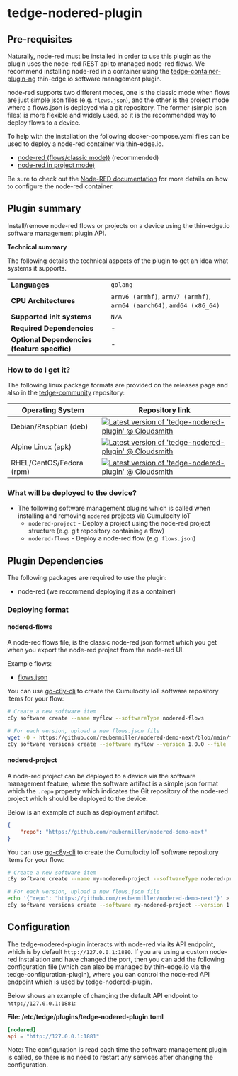 # tedge-nodered-plugin

## Pre-requisites

Naturally, node-red must be installed in order to use this plugin as the plugin uses the node-red REST api to managed node-red flows. We recommend installing node-red in a container using the [tedge-container-plugin-ng](https://github.com/thin-edge/tedge-container-plugin/tree/next) thin-edge.io software management plugin.

node-red supports two different modes, one is the classic mode when flows are just simple json files (e.g. `flows.json`), and the other is the project mode where a flows.json is deployed via a git repository. The former (simple json files) is more flexible and widely used, so it is the recommended way to deploy flows to a device.

To help with the installation the following docker-compose.yaml files can be used to deploy a node-red container via thin-edge.io.

* [node-red (flows/classic mode))](tests/testdata/docker-compose.nodered-flows.yaml) (recommended)
* [node-red in project mode)](tests/testdata/docker-compose.nodered-project.yaml)

Be sure to check out the [Node-RED documentation](https://nodered.org/docs/getting-started/) for more details on how to configure the node-red container.

## Plugin summary

Install/remove node-red flows or projects on a device using the thin-edge.io software management plugin API.

**Technical summary**

The following details the technical aspects of the plugin to get an idea what systems it supports.

|||
|--|--|
|**Languages**|`golang`|
|**CPU Architectures**|`armv6 (armhf)`, `armv7 (armhf)`, `arm64 (aarch64)`, `amd64 (x86_64)`|
|**Supported init systems**|`N/A`|
|**Required Dependencies**|-|
|**Optional Dependencies (feature specific)**|-|

### How to do I get it?

The following linux package formats are provided on the releases page and also in the [tedge-community](https://cloudsmith.io/~thinedge/repos/community/packages/) repository:

|Operating System|Repository link|
|--|--|
|Debian/Raspbian (deb)|[![Latest version of 'tedge-nodered-plugin' @ Cloudsmith](https://api-prd.cloudsmith.io/v1/badges/version/thinedge/community/deb/tedge-nodered-plugin/latest/a=arm64;d=any-distro%252Fany-version;t=binary/?render=true&show_latest=true)](https://cloudsmith.io/~thinedge/repos/community/packages/detail/deb/tedge-nodered-plugin/latest/a=arm64;d=any-distro%252Fany-version;t=binary/)|
|Alpine Linux (apk)|[![Latest version of 'tedge-nodered-plugin' @ Cloudsmith](https://api-prd.cloudsmith.io/v1/badges/version/thinedge/community/alpine/tedge-nodered-plugin/latest/a=aarch64;d=alpine%252Fany-version/?render=true&show_latest=true)](https://cloudsmith.io/~thinedge/repos/community/packages/detail/alpine/tedge-nodered-plugin/latest/a=aarch64;d=alpine%252Fany-version/)|
|RHEL/CentOS/Fedora (rpm)|[![Latest version of 'tedge-nodered-plugin' @ Cloudsmith](https://api-prd.cloudsmith.io/v1/badges/version/thinedge/community/rpm/tedge-nodered-plugin/latest/a=aarch64;d=any-distro%252Fany-version;t=binary/?render=true&show_latest=true)](https://cloudsmith.io/~thinedge/repos/community/packages/detail/rpm/tedge-nodered-plugin/latest/a=aarch64;d=any-distro%252Fany-version;t=binary/)|

### What will be deployed to the device?

* The following software management plugins which is called when installing and removing `nodered` projects via Cumulocity IoT
    * `nodered-project` - Deploy a project using the node-red project structure (e.g. git repository containing a flow)
    * `nodered-flows` - Deploy a node-red flow (e.g. `flows.json`)

## Plugin Dependencies

The following packages are required to use the plugin:

* node-red (we recommend deploying it as a container)


### Deploying format

#### nodered-flows

A node-red flows file, is the classic node-red json format which you get when you export the node-red project from the node-red UI.

Example flows:

* [flows.json](https://github.com/reubenmiller/nodered-demo-next/blob/main/flows.json)

You can use [go-c8y-cli](https://goc8ycli.netlify.app/) to create the Cumulocity IoT software repository items for your flow:

```sh
# Create a new software item
c8y software create --name myflow --softwareType nodered-flows

# For each version, upload a new flows.json file
wget -O - https://github.com/reubenmiller/nodered-demo-next/blob/main/flows.json > flows.json
c8y software versions create --software myflow --version 1.0.0 --file ./flows.json
```


#### nodered-project

A node-red project can be deployed to a device via the software management feature, where the software artifact is a simple json format which the `.repo` property which indicates the Git repository of the node-red project which should be deployed to the device.

Below is an example of such as deployment artifact.

```json
{
    "repo": "https://github.com/reubenmiller/nodered-demo-next"
}
```

You can use [go-c8y-cli](https://goc8ycli.netlify.app/) to create the Cumulocity IoT software repository items for your flow:

```sh
# Create a new software item
c8y software create --name my-nodered-project --softwareType nodered-project

# For each version, upload a new flows.json file
echo '{"repo": "https://github.com/reubenmiller/nodered-demo-next"}' > my-nodered-project.json
c8y software versions create --software my-nodered-project --version 1.0.0 --file ./my-nodered-project.json
```

## Configuration

The tedge-nodered-plugin interacts with node-red via its API endpoint, which is by default `http://127.0.0.1:1880`. If you are using a custom node-red installation and have changed the port, then you can add the following configuration file (which can also be managed by thin-edge.io via the tedge-configuration-plugin), where you can control the node-red API endpoint which is used by tedge-nodered-plugin.

Below shows an example of changing the default API endpoint to `http://127.0.0.1:1881`:

**File: /etc/tedge/plugins/tedge-nodered-plugin.toml**

```toml
[nodered]
api = "http://127.0.0.1:1881"
```

Note: The configuration is read each time the software management plugin is called, so there is no need to restart any services after changing the configuration.
